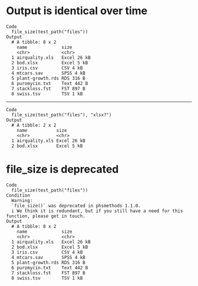 # Output is identical over time

    Code
      file_size(test_path("files"))
    Output
      # A tibble: 8 x 2
        name             size       
        <chr>            <chr>      
      1 airquality.xls   Excel 26 kB
      2 bod.xlsx         Excel 5 kB 
      3 iris.csv         CSV 4 kB   
      4 mtcars.sav       SPSS 4 kB  
      5 plant-growth.rds RDS 316 B  
      6 puromycin.txt    Text 442 B 
      7 stackloss.fst    FST 897 B  
      8 swiss.tsv        TSV 1 kB   

---

    Code
      file_size(test_path("files"), "xlsx?")
    Output
      # A tibble: 2 x 2
        name           size       
        <chr>          <chr>      
      1 airquality.xls Excel 26 kB
      2 bod.xlsx       Excel 5 kB 

# file_size is deprecated

    Code
      file_size(test_path("files"))
    Condition
      Warning:
      `file_size()` was deprecated in phsmethods 1.1.0.
      i We think it is redundant, but if you still have a need for this function, please get in touch.
    Output
      # A tibble: 8 x 2
        name             size       
        <chr>            <chr>      
      1 airquality.xls   Excel 26 kB
      2 bod.xlsx         Excel 5 kB 
      3 iris.csv         CSV 4 kB   
      4 mtcars.sav       SPSS 4 kB  
      5 plant-growth.rds RDS 316 B  
      6 puromycin.txt    Text 442 B 
      7 stackloss.fst    FST 897 B  
      8 swiss.tsv        TSV 1 kB   

